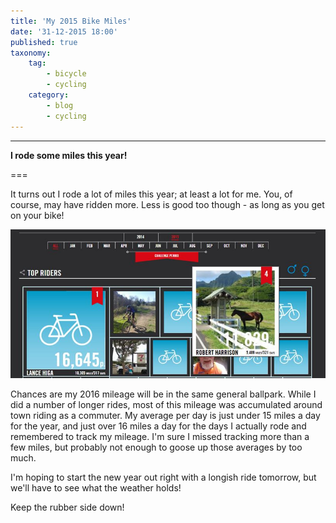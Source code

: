 ```yaml
---
title: 'My 2015 Bike Miles'
date: '31-12-2015 18:00'
published: true
taxonomy: 
    tag:
        - bicycle
        - cycling
    category:
        - blog
        - cycling
---
```


---
**I rode some miles this year!**

===

It turns out I rode a lot of miles this year; at least a lot for me. You, of course, may have ridden more. Less is good too though - as long as you get on your bike!

![My Bike Challenge Mileage!](bikemiles2015.jpg?lightbox=600,400&resize=1100,400)

Chances are my 2016 mileage will be in the same general ballpark. While I did a number of longer rides, most of this mileage was accumulated around town riding as a commuter. My average per day is just under 15 miles a day for the year, and just over 16 miles a day for the days I actually rode and remembered to track my mileage. I'm sure I missed tracking more than a few miles, but probably not enough to goose up those averages by too much.

I'm hoping to start the new year out right with a longish ride tomorrow, but we'll have to see what the weather holds!

Keep the rubber side down!

